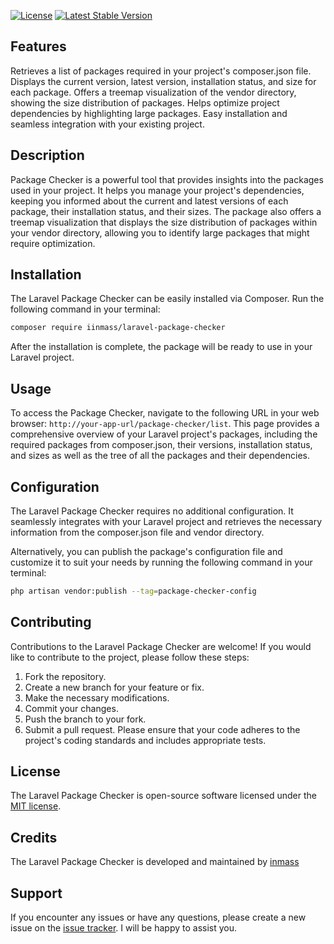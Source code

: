 [![License](https://img.shields.io/badge/license-MIT-blue.svg)](https://github.com/inmass/laravel-package-checker/blob/main/LICENSE)
[![Latest Stable Version](https://img.shields.io/packagist/v/iinmass/laravel-package-checker.svg)](https://packagist.org/packages/iinmass/laravel-package-checker)


## Features

Retrieves a list of packages required in your project's composer.json file.
Displays the current version, latest version, installation status, and size for each package.
Offers a treemap visualization of the vendor directory, showing the size distribution of packages.
Helps optimize project dependencies by highlighting large packages.
Easy installation and seamless integration with your existing project.

## Description

Package Checker is a powerful tool that provides insights into the packages used in your project. It helps you manage your project's dependencies, keeping you informed about the current and latest versions of each package, their installation status, and their sizes. The package also offers a treemap visualization that displays the size distribution of packages within your vendor directory, allowing you to identify large packages that might require optimization.

## Installation

The Laravel Package Checker can be easily installed via Composer. Run the following command in your terminal:

```bash
composer require iinmass/laravel-package-checker
```

After the installation is complete, the package will be ready to use in your Laravel project.

## Usage

To access the Package Checker, navigate to the following URL in your web browser: `http://your-app-url/package-checker/list`.
This page provides a comprehensive overview of your Laravel project's packages, including the required packages from composer.json, their versions, installation status, and sizes as well as the tree of all the packages and their dependencies.

## Configuration

The Laravel Package Checker requires no additional configuration. It seamlessly integrates with your Laravel project and retrieves the necessary information from the composer.json file and vendor directory.

Alternatively, you can publish the package's configuration file and customize it to suit your needs by running the following command in your terminal:
```bash
php artisan vendor:publish --tag=package-checker-config
```

## Contributing

Contributions to the Laravel Package Checker are welcome! If you would like to contribute to the project, please follow these steps:

1. Fork the repository.
2. Create a new branch for your feature or fix.
3. Make the necessary modifications.
4. Commit your changes.
5. Push the branch to your fork.
6. Submit a pull request.
Please ensure that your code adheres to the project's coding standards and includes appropriate tests.

## License

The Laravel Package Checker is open-source software licensed under the [MIT license](https://opensource.org/licenses/MIT).

## Credits

The Laravel Package Checker is developed and maintained by [inmass](https://github.com/inmass)

## Support

If you encounter any issues or have any questions, please create a new issue on the [issue tracker](https://github.com/inmass/laravel-package-checker/issues). I will be happy to assist you.